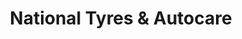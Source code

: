 ---
title: "National Tyres & Autocare"
url: /burnley/national-tyres-und-autocare/
shop: Autowerkstatt
---